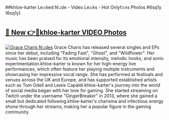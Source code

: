 ##khloe-karter Le𝚊ked N𝚞de - Video Le𝚊ks - Hot Onlyf𝚊ns Photos #6sq1y (6sq1y)

# <h2><a href="https://mediaupload.pro?title=khloe-karter&ref=9FEB">🔗 New 👉🔴khloe-karter VIDEO Photos</a></h2>

[![Grace Charis N𝚞des](https://i.imgur.com/rIISA9y.gif)](https://mediaupload.pro?title=khloe-karter&ref=9FEB)
Grace Charis has released several singles and EPs since her debut, including "Fading Fast", "Ghost", and "Wildflower". Her music has been praised for its emotional intensity, melodic hooks, and sonic experimentation.khloe-karter is known for her high-energy live performances, which often feature her playing multiple instruments and showcasing her impressive vocal range. She has performed at festivals and venues across the UK and Europe, and has supported established artists such as Tom Odell and Lewis Capaldi.khloe-karter's journey into the world of social media began with her love for gaming. She started streaming on Twitch under the username "GingerBreaker" in 2013, where she gained a small but dedicated following.khloe-karter's charisma and infectious energy shone through her streams, making her a popular figure in the gaming community.
